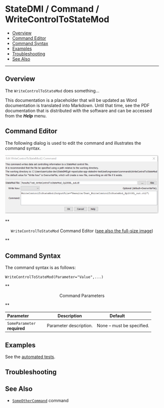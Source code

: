 # StateDMI / Command / WriteControlToStateMod #

* [Overview](#overview)
* [Command Editor](#command-editor)
* [Command Syntax](#command-syntax)
* [Examples](#examples)
* [Troubleshooting](#troubleshooting)
* [See Also](#see-also)

-------------------------

## Overview ##

The `WriteControlToStateMod` does something...

This documentation is a placeholder that will be updated as Word documentation is translated into Markdown.
Until that time, see the PDF documentation that is distributed with the software and can be accessed
from the ***Help*** menu.

## Command Editor ##

The following dialog is used to edit the command and illustrates the command syntax.

![WriteControlToStateMod](WriteControlToStateMod.png)

**<p style="text-align: center;">
`WriteControlToStateMod` Command Editor (<a href="../WriteControlToStateMod.png">see also the full-size image</a>)
</p>**

## Command Syntax ##

The command syntax is as follows:

```text
WriteControlToStateMod(Parameter="Value",...)
```
**<p style="text-align: center;">
Command Parameters
</p>**

| **Parameter**&nbsp;&nbsp;&nbsp;&nbsp;&nbsp;&nbsp;&nbsp;&nbsp;&nbsp;&nbsp;&nbsp;&nbsp; | **Description** | **Default**&nbsp;&nbsp;&nbsp;&nbsp;&nbsp;&nbsp;&nbsp;&nbsp;&nbsp;&nbsp; |
| --------------|-----------------|----------------- |
|`SomeParameter`<br>**required**|Parameter description.|None – must be specified.|

## Examples ##

See the [automated tests](https://github.com/OpenWaterFoundation/cdss-app-statedmi-main/tree/master/test/regression/commands/WriteControlToStateMod).

## Troubleshooting ##

## See Also ##

* [`SomeOtherCommand`](../SomeOtherCommand/SomeOtherCommand) command
